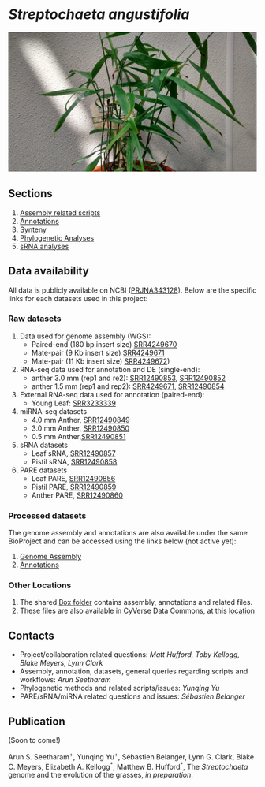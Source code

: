 # _Streptochaeta angustifolia_

![_Streptochaeta angustifolia](https://github.com/HuffordLab/streptochaeta/blob/master/Streptochaeta_angustifolia.jpg?raw=true)

## Sections

1. [Assembly related scripts](assembly/README.md)
2. [Annotations](annotation/README.md)
3. [Synteny](synteny/README.md)
4. [Phylogenetic Analyses](phylogenetic-analyses/README.md)
5. [sRNA analyses](small-RNA-analyses/README.md)

## Data availability


All data is publicly available on NCBI ([PRJNA343128](https://www.ncbi.nlm.nih.gov/Traces/study/?acc=SRP089974&o=assay_type_s%3Aa)). Below are the specific links for each datasets used in this project:

### Raw datasets

1. Data used for genome assembly (WGS):
      - Paired-end (180 bp insert size) [SRR4249670](https://trace.ncbi.nlm.nih.gov/Traces/sra/?run=SRR4249670)
      - Mate-pair (9 Kb insert size) [SRR4249671](https://trace.ncbi.nlm.nih.gov/Traces/sra/?run=SRR4249671)
      - Mate-pair (11 Kb insert size) [SRR4249672](https://trace.ncbi.nlm.nih.gov/Traces/sra/?run=SRR4249672))
2. RNA-seq data used for annotation and DE (single-end):
      - anther 3.0 mm (rep1 and re2): [SRR12490853](https://trace.ncbi.nlm.nih.gov/Traces/sra/?run=SRR12490853), [SRR12490852](https://trace.ncbi.nlm.nih.gov/Traces/sra/?run=SRR12490852)
      - anther 1.5 mm (rep1 and rep2): [SRR4249671](https://trace.ncbi.nlm.nih.gov/Traces/sra/?run=SRR4249671), [SRR12490854](https://trace.ncbi.nlm.nih.gov/Traces/sra/?run=SRR12490854)
3. External RNA-seq data used for annotation (paired-end):
      - Young Leaf: [SRR3233339](https://www.ncbi.nlm.nih.gov/biosample/SAMN04515355)
4. miRNA-seq datasets
      - 4.0 mm Anther, [SRR12490849](https://trace.ncbi.nlm.nih.gov/Traces/sra?run=SRR12490849)
      - 3.0 mm Anther, [SRR12490850](https://trace.ncbi.nlm.nih.gov/Traces/sra?run=SRR12490850)
      - 0.5 mm Anther,[SRR12490851](https://trace.ncbi.nlm.nih.gov/Traces/sra?run=SRR12490851)
5. sRNA datasets
      - Leaf sRNA, [SRR12490857](https://trace.ncbi.nlm.nih.gov/Traces/sra?run=SRR12490857)
      - Pistil sRNA, [SRR12490858](https://trace.ncbi.nlm.nih.gov/Traces/sra?run=SRR12490858)
4. PARE datasets
      - Leaf PARE, [SRR12490856](https://trace.ncbi.nlm.nih.gov/Traces/sra?run=SRR12490856)
      - Pistil PARE, [SRR12490859](https://trace.ncbi.nlm.nih.gov/Traces/sra?run=SRR12490859)
      - Anther PARE, [SRR12490860](https://trace.ncbi.nlm.nih.gov/Traces/sra?run=SRR12490860)

### Processed datasets
The genome assembly and annotations are also available under the same BioProject and can be accessed using the links below (not active yet):

1. [Genome Assembly]()
2. [Annotations]()

### Other Locations

1. The shared [Box folder](https://iastate.box.com/v/Streptochaeta-v1-2021-05-13) contains assembly, annotations and related files.
2. These files are also available in CyVerse Data Commons, at this [location](https://datacommons.cyverse.org/browse/iplant/home/aseetharam/Streptochaeta_v1_publication_release_2021-05-13)

## Contacts

- Project/collaboration related questions: _Matt Hufford, Toby Kellogg, Blake Meyers, Lynn Clark_
- Assembly, annotation, datasets, general queries regarding scripts and workflows: _Arun Seetharam_
- Phylogenetic methods and related scripts/issues: _Yunqing Yu_
- PARE/sRNA/miRNA related questions and issues: _Sébastien Belanger_

## Publication

(Soon to come!)

Arun S. Seetharam<sup>+</sup>, Yunqing Yu<sup>+</sup>, Sébastien Belanger, Lynn G. Clark, Blake C. Meyers, Elizabeth A. Kellogg<sup>\*</sup>, Matthew B. Hufford<sup>\*</sup>, The _Streptochaeta_ genome and the evolution of the grasses, _in preparation_.
